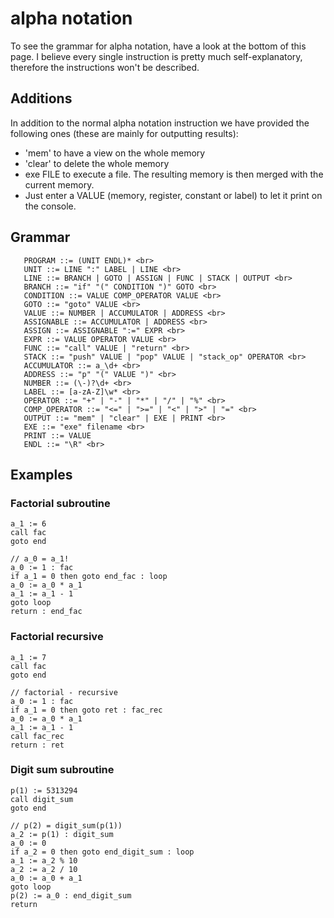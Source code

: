 # alpha notation
To see the grammar for alpha notation, have a look at the bottom of this page. I believe every single 
instruction is pretty much self-explanatory, therefore the instructions won't be described.

## Additions
In addition to the normal alpha notation instruction we have provided the following ones
(these are mainly for outputting results):
- 'mem' to have a view on the whole memory
- 'clear' to delete the whole memory
- exe FILE to execute a file. The resulting memory is then merged with the current memory.
- Just enter a VALUE (memory, register, constant or label) to let it print on the console.

## Grammar
```
   PROGRAM ::= (UNIT ENDL)* <br>
   UNIT ::= LINE ":" LABEL | LINE <br>
   LINE ::= BRANCH | GOTO | ASSIGN | FUNC | STACK | OUTPUT <br>
   BRANCH ::= "if" "(" CONDITION ")" GOTO <br>
   CONDITION ::= VALUE COMP_OPERATOR VALUE <br>
   GOTO ::= "goto" VALUE <br>
   VALUE ::= NUMBER | ACCUMULATOR | ADDRESS <br>
   ASSIGNABLE ::= ACCUMULATOR | ADDRESS <br>
   ASSIGN ::= ASSIGNABLE ":=" EXPR <br>
   EXPR ::= VALUE OPERATOR VALUE <br>
   FUNC ::= "call" VALUE | "return" <br>
   STACK ::= "push" VALUE | "pop" VALUE | "stack_op" OPERATOR <br>
   ACCUMULATOR ::= a_\d+ <br>
   ADDRESS ::= "p" "(" VALUE ")" <br>
   NUMBER ::= (\-)?\d+ <br>
   LABEL ::= [a-zA-Z]\w* <br>
   OPERATOR ::= "+" | "-" | "*" | "/" | "%" <br>
   COMP_OPERATOR ::= "<=" | ">=" | "<" | ">" | "=" <br>
   OUTPUT ::= "mem" | "clear" | EXE | PRINT <br>
   EXE ::= "exe" filename <br>
   PRINT ::= VALUE
   ENDL ::= "\R" <br>
```

## Examples
### Factorial subroutine
```
a_1 := 6 
call fac 
goto end

// a_0 = a_1!
a_0 := 1 : fac
if a_1 = 0 then goto end_fac : loop
a_0 := a_0 * a_1
a_1 := a_1 - 1
goto loop
return : end_fac
```

### Factorial recursive
```
a_1 := 7
call fac
goto end
          
// factorial - recursive
a_0 := 1 : fac
if a_1 = 0 then goto ret : fac_rec
a_0 := a_0 * a_1
a_1 := a_1 - 1
call fac_rec
return : ret
```

### Digit sum subroutine
```
p(1) := 5313294
call digit_sum
goto end

// p(2) = digit_sum(p(1))
a_2 := p(1) : digit_sum
a_0 := 0
if a_2 = 0 then goto end_digit_sum : loop
a_1 := a_2 % 10
a_2 := a_2 / 10
a_0 := a_0 + a_1
goto loop
p(2) := a_0 : end_digit_sum
return
```